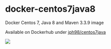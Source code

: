 # docker-centos7java8
Docker Centos 7, Java 8 and Maven 3.3.9 image

Available on Dockerhub under [jph98/centos7java](https://hub.docker.com/r/jph98/centos7java/)

[![](https://images.microbadger.com/badges/image/jph98/docker-centos7java8.svg)](https://microbadger.com/images/jph98/docker-centos7java8 "Get your own image badge on microbadger.com")
